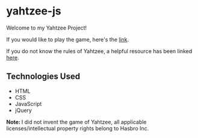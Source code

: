 # yahtzee-js
Welcome to my Yahtzee Project! 

If you would like to play the game, here's the <a href="https://d-meff.github.io/yahtzee-js/">link</a>.

If you do not know the rules of Yahtzee, a helpful resource has been linked <a href="https://gamerules.com/rules/yahtzee-dice-game/">here</a>.

<h2><strong>Technologies Used</strong></h2>
<ul>
  <li>HTML</li>
  <li>CSS</li>
  <li>JavaScript</li>
  <li>jQuery</li>
 </ul>

<strong> Note: </strong>
I did not invent the game of Yahtzee, all applicable licenses/intellectual property rights belong to Hasbro Inc.
